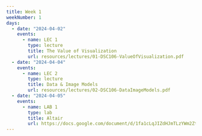 ```yaml
---
title: Week 1
weekNumber: 1
days:
  - date: "2024-04-02"
    events:
      - name: LEC 1
        type: lecture
        title: The Value of Visualization
        url: resources/lectures/01-DSC106-ValueOfVisualization.pdf
  - date: "2024-04-04"
    events:
      - name: LEC 2
        type: lecture
        title: Data & Image Models
        url: resources/lectures/02-DSC106-DataImageModels.pdf
  - date: "2024-04-05"
    events:
      - name: LAB 1
        type: lab
        title: Altair
        url: https://docs.google.com/document/d/1fa1cLqJIZdHJmTLzYWm2ZtrOSQYe4oJF3aDywrYQcS0/edit?usp=sharing
---
```

